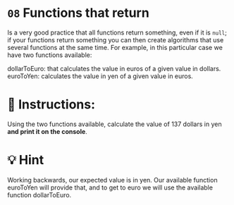 # `08` Functions that return


Is a very good practice that all functions return something, even if it is `null`; if your functions return something you can then create algorithms that use several functions at the same time. For example, in this particular case we have two functions available:

dollarToEuro: that calculates the value in euros of a given value in dollars.
euroToYen: calculates the value in yen of a given value in euros.

# 📝 Instructions:
Using the two functions available, calculate the value of 137 dollars in yen **and print it on the console**.

# 💡 Hint
Working backwards, our expected value is in yen. Our available function euroToYen will provide that, and to get to euro we will use the available function dollarToEuro.
